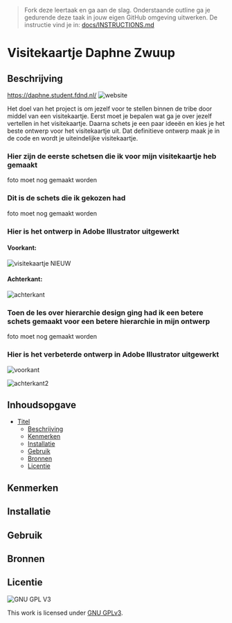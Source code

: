 > Fork deze leertaak en ga aan de slag. Onderstaande outline ga je gedurende deze taak in jouw eigen GitHub omgeving uitwerken. De instructie vind je in: [docs/INSTRUCTIONS.md](docs/INSTRUCTIONS.md)

# Visitekaartje Daphne Zwuup

## Beschrijving
https://daphne.student.fdnd.nl/
![website](https://user-images.githubusercontent.com/69635977/134402434-116bbe30-1920-495d-a95f-17ac9fcfb8d3.png)

Het doel van het project is om jezelf voor te stellen binnen de tribe door middel van een visitekaartje. Eerst moet je bepalen wat ga je over jezelf vertellen in het visitekaartje. Daarna schets je een paar ideeën en kies je het beste ontwerp voor het visitekaartje uit. Dat definitieve ontwerp maak je in de code en wordt je uiteindelijke visitekaartje.

### Hier zijn de eerste schetsen die ik voor mijn visitekaartje heb gemaakt 
foto moet nog gemaakt worden

### Dit is de schets die ik gekozen had
foto moet nog gemaakt worden

### Hier is het ontwerp in Adobe Illustrator uitgewerkt
#### Voorkant:
![visitekaartje NIEUW](https://user-images.githubusercontent.com/69635977/134399303-54dff6cc-d797-4271-b392-896765a9f126.jpg)

#### Achterkant:
![achterkant](https://user-images.githubusercontent.com/69635977/134398026-f4fa08ca-f0fb-473f-9fbc-18aa8be3d4d6.jpg)

### Toen de les over hierarchie design ging had ik een betere schets gemaakt voor een betere hierarchie in mijn ontwerp
foto moet nog gemaakt worden

### Hier is het verbeterde ontwerp in Adobe Illustrator uitgewerkt
![voorkant](https://user-images.githubusercontent.com/69635977/134399427-c6032f01-03f8-4a8d-8b48-661b432e30d9.jpg)

![achterkant2](https://user-images.githubusercontent.com/69635977/134398049-ece39a88-5ca6-475f-ac9f-a8c43b82f755.jpg)

## Inhoudsopgave

- [Titel](#titel)
  * [Beschrijving](#beschrijving)
  * [Kenmerken](#kenmerken)
  * [Installatie](#installatie)
  * [Gebruik](#gebruik)
  * [Bronnen](#bronnen)
  * [Licentie](#licentie)

## Kenmerken

## Installatie

## Gebruik

## Bronnen

## Licentie

![GNU GPL V3](https://www.gnu.org/graphics/gplv3-127x51.png)

This work is licensed under [GNU GPLv3](./LICENSE).
